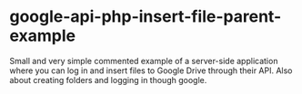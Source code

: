 google-api-php-insert-file-parent-example
=========================================

Small and very simple commented example of a server-side application where you can log in and insert files to Google Drive through their API. Also about creating folders and logging in though google.
